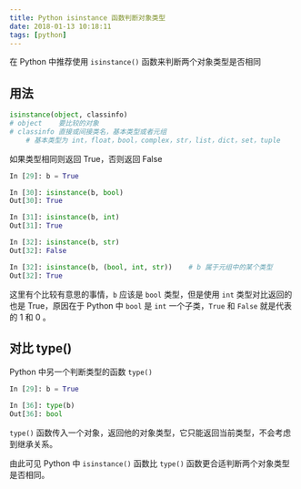 ```yaml
---
title: Python isinstance 函数判断对象类型
date: 2018-01-13 10:18:11
tags: [python]
---
```


在 Python 中推荐使用 `isinstance()` 函数来判断两个对象类型是否相同

<!-- more --><!-- toc -->
## 用法
```python
isinstance(object, classinfo)
# object    要比较的对象
# classinfo 直接或间接类名，基本类型或者元组
    # 基本类型为 int，float，bool，complex，str，list，dict，set，tuple
```
如果类型相同则返回 True，否则返回 False
```python
In [29]: b = True

In [30]: isinstance(b, bool)
Out[30]: True

In [31]: isinstance(b, int)
Out[31]: True

In [32]: isinstance(b, str)
Out[32]: False

In [32]: isinstance(b, (bool, int, str))    # b 属于元组中的某个类型
Out[32]: True
```
这里有个比较有意思的事情，`b` 应该是 `bool` 类型，但是使用 `int` 类型对比返回的也是 True，原因在于 Python 中 `bool` 是 `int` 一个子类，`True` 和 `False` 就是代表的 1 和 0 。

## 对比 type()
Python 中另一个判断类型的函数 `type()`
```python
In [29]: b = True

In [36]: type(b)
Out[36]: bool
```
`type()` 函数传入一个对象，返回他的对象类型，它只能返回当前类型，不会考虑到继承关系。

由此可见 Python 中 `isinstance()` 函数比 `type()` 函数更合适判断两个对象类型是否相同。

